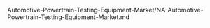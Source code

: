 


Automotive-Powertrain-Testing-Equipment-Market/NA-Automotive-Powertrain-Testing-Equipment-Market.md
